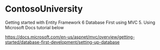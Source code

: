 # ContosoUniversity
Getting started with Entity Framework 6 Database First using MVC 5. Using Microsoft Docs tutorial below 

https://docs.microsoft.com/en-us/aspnet/mvc/overview/getting-started/database-first-development/setting-up-database
